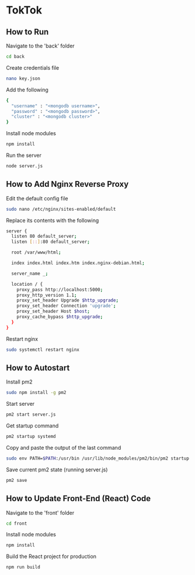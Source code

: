# TokTok

## How to Run

Navigate to the 'back' folder

```sh
cd back
```

Create credentials file

```sh
nano key.json
```

Add the following

```sh
{
  "username" : "<mongodb username>",
  "password" : "<mongodb password>",
  "cluster" : "<mongodb cluster>"
}
```

Install node modules

```sh
npm install
```

Run the server

```sh
node server.js
```

## How to Add Nginx Reverse Proxy
Edit the default config file

```sh
sudo nano /etc/nginx/sites-enabled/default
```

Replace its contents with the following

```sh
server {
  listen 80 default_server;
  listen [::]:80 default_server;

  root /var/www/html;

  index index.html index.htm index.nginx-debian.html;

  server_name _;

  location / {
    proxy_pass http://localhost:5000;
    proxy_http_version 1.1;
    proxy_set_header Upgrade $http_upgrade;
    proxy_set_header Connection 'upgrade';
    proxy_set_header Host $host;
    proxy_cache_bypass $http_upgrade;
  }
}
```

Restart nginx

```sh
sudo systemctl restart nginx
```

## How to Autostart

Install pm2

```sh
sudo npm install -g pm2
```

Start server

```sh
pm2 start server.js
```

Get startup command

```sh
pm2 startup systemd
```

Copy and paste the output of the last command
```sh
sudo env PATH=$PATH:/usr/bin /usr/lib/node_modules/pm2/bin/pm2 startup systemd -u pi --hp /home/pi
```

Save current pm2 state (running server.js)
```sh
pm2 save
```

## How to Update Front-End (React) Code

Navigate to the 'front' folder

```sh
cd front
```

Install node modules

```sh
npm install
```

Build the React project for production

```sh
npm run build
```
